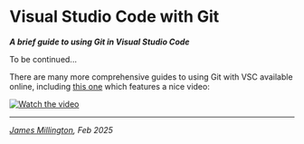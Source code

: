 # Visual Studio Code with Git
***A brief guide to using Git in Visual Studio Code***

To be continued... 

There are many more comprehensive guides to using Git with VSC available online, including [this one](https://code.visualstudio.com/docs/sourcecontrol/overview) which features a nice video: 

[![Watch the video](https://img.youtube.com/vi/i_23KUAEtUM/maxresdefault.jpg)](https://youtu.be/i_23KUAEtUM)

---
_[James Millington](https://github.com/jamesdamillington), Feb 2025_